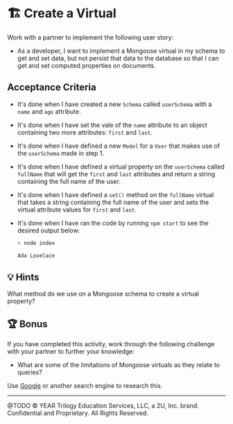 # 🏗️ Create a Virtual

Work with a partner to implement the following user story:

* As a developer, I want to implement a Mongoose virtual in my schema to get and set data, but not persist that data to the database so that I can get and set computed properties on documents.

## Acceptance Criteria

* It's done when I have created a new `Schema` called `userSchema` with a `name` and `age` attribute.

* It's done when I have set the vale of the `name` attribute to an object containing two more attributes: `first` and `last`.

* It's done when I have defined a new `Model` for a `User` that makes use of the `userSchema` made in step 1.

* It's done when I have defined a virtual property on the `userSchema` called `fullName` that will get the `first` and `last` attributes and return a string containing the full name of the user.

* It's done when I have defined a `set()` method on the `fullName` virtual that takes a string containing the full name of the user and sets the virtual attribute values for `first` and `last`.

* It's done when I have ran the code by running `npm start` to see the desired output below:

    ```sh
    > node index

    Ada Lovelace
    ```

## 💡 Hints

What method do we use on a Mongoose schema to create a virtual property?

## 🏆 Bonus

If you have completed this activity, work through the following challenge with your partner to further your knowledge:

* What are some of the limitations of Mongoose virtuals as they relate to queries?

Use [Google](https://www.google.com) or another search engine to research this.

---
@TODO © YEAR Trilogy Education Services, LLC, a 2U, Inc. brand. Confidential and Proprietary. All Rights Reserved.